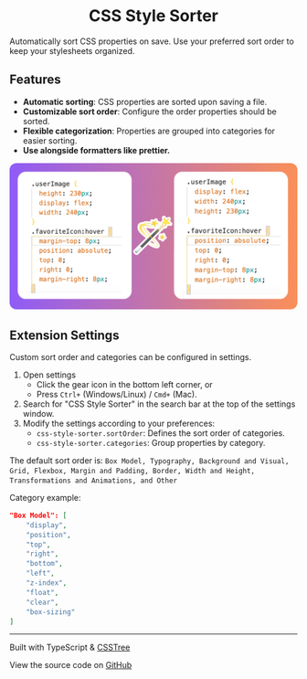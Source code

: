 <div align="center">
<h1>CSS Style Sorter</h1>
</div>

Automatically sort CSS properties on save. Use your preferred sort order to keep your stylesheets organized.

## Features

- **Automatic sorting**: CSS properties are sorted upon saving a file.
- **Customizable sort order**: Configure the order properties should be sorted.
- **Flexible categorization**: Properties are grouped into categories for easier sorting.
- **Use alongside formatters like prettier.**

<img src="images/beforeandafter.png" alt="Before and after" style="border-radius: 12px;">

## Extension Settings

Custom sort order and categories can be configured in settings.

1. Open settings
   - Click the gear icon in the bottom left corner, or
   - Press `Ctrl+` (Windows/Linux) / `Cmd+` (Mac).
2. Search for "CSS Style Sorter" in the search bar at the top of the settings window.
3. Modify the settings according to your preferences:
   - `css-style-sorter.sortOrder`: Defines the sort order of categories.
   - `css-style-sorter.categories`: Group properties by category.

The default sort order is: `Box Model, Typography, Background and Visual, Grid, Flexbox, Margin and Padding, Border, Width and Height, Transformations and Animations, and Other`

Category example:

``` json
"Box Model": [
    "display",
    "position",
    "top",
    "right",
    "bottom",
    "left",
    "z-index",
    "float",
    "clear",
    "box-sizing"
]
```

<!-- ## Release Notes

### 1.0.0

Initial release
-->
---

Built with TypeScript & [CSSTree](https://github.com/csstree/csstree)

View the source code on [GitHub](https://github.com/dejmedus/css-style-sorter)
